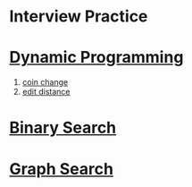 # Interview Practice



# [Dynamic Programming](dp/)
 
1. [coin change](dp/coinChange.py)
2. [edit distance](dp/editDistance.py)

# [Binary Search](binSearch/)


# [Graph Search](graph_search/)